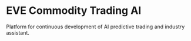 # EVE Commodity Trading AI
 Platform for continuous development of AI predictive trading and industry assistant.
